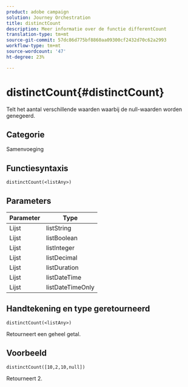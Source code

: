 ```yaml
---
product: adobe campaign
solution: Journey Orchestration
title: distinctCount
description: Meer informatie over de functie differentCount
translation-type: tm+mt
source-git-commit: 57dc86d775bf8860aa09300cf2432d70c62a2993
workflow-type: tm+mt
source-wordcount: '47'
ht-degree: 23%

---
```



# distinctCount{#distinctCount}

Telt het aantal verschillende waarden waarbij de null-waarden worden genegeerd.

## Categorie

Samenvoeging

## Functiesyntaxis

`distinctCount(<listAny>)`

## Parameters

| Parameter | Type |
|-----------|------------------|
| Lijst | listString |
| Lijst | listBoolean |
| Lijst | listInteger |
| Lijst | listDecimal |
| Lijst | listDuration |
| Lijst | listDateTime |
| Lijst | listDateTimeOnly |

## Handtekening en type geretourneerd

`distinctCount(<listAny>)`

Retourneert een geheel getal.

## Voorbeeld

`distinctCount([10,2,10,null])`

Retourneert 2.
